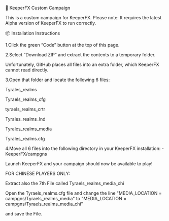 🏰 KeeperFX Custom Campaign

This is a custom campaign for KeeperFX.
Please note: It requires the latest Alpha version of KeeperFX to run correctly.

📦 Installation Instructions

1.Click the green “Code” button at the top of this page.

2.Select “Download ZIP” and extract the contents to a temporary folder.

Unfortunately, GitHub places all files into an extra folder, which KeeperFX cannot read directly.

3.Open that folder and locate the following 6 files:

Tyrales_realms

Tyraels_realms_cfg

tyraels_realms_crtr

Tyrales_realms_lnd

Tyrales_realms_media

Tyrales_realms.cfg

4.Move all 6 files into the following directory in your KeeperFX installation:
-KeeperFX/campgns

Launch KeeperFX and your campaign should now be available to play!




FOR CHINESE PLAYERS ONLY:

Extract also the 7th File called Tyraels_realms_media_chi

Open the Tyraels_realms.cfg file and change the line "MEDIA_LOCATION = campgns/Tyraels_realms_media"      to     "MEDIA_LOCATION = campgns/Tyraels_realms_media_chi"

and save the File.
